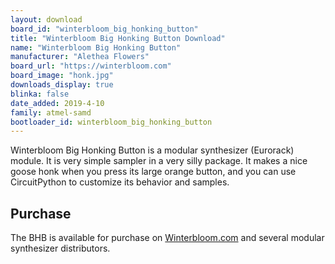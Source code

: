 ```yaml
---
layout: download
board_id: "winterbloom_big_honking_button"
title: "Winterbloom Big Honking Button Download"
name: "Winterbloom Big Honking Button"
manufacturer: "Alethea Flowers"
board_url: "https://winterbloom.com"
board_image: "honk.jpg"
downloads_display: true
blinka: false
date_added: 2019-4-10
family: atmel-samd
bootloader_id: winterbloom_big_honking_button
---
```


Winterbloom Big Honking Button is a modular synthesizer (Eurorack) module. It is very simple sampler in a very silly package. It makes a nice goose honk when you press its large orange button, and you can use CircuitPython to customize its behavior and samples.

## Purchase

The BHB is available for purchase on [Winterbloom.com](https://winterbloom.com) and several modular synthesizer distributors.
